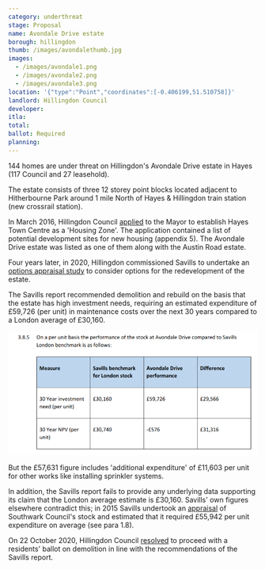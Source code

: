 ```yaml
---
category: underthreat
stage: Proposal 
name: Avondale Drive estate
borough: hillingdon
thumb: /images/avondalethumb.jpg
images:
  - /images/avondale1.png
  - /images/avondale2.png
  - /images/avondale3.png
location: '{"type":"Point","coordinates":[-0.406199,51.510758]}'
landlord: Hillingdon Council
developer:
itla: 
total:
ballot: Required
planning:
---
```

144 homes are under threat on Hillingdon's Avondale Drive estate in Hayes (117 Council and 27 leasehold).

The estate consists of three 12 storey point blocks located adjacent to Hitherbourne Park around 1 mile North of Hayes & Hillingdon train station (new crossrail station).

In March 2016, Hillingdon Council [applied](https://modgov.hillingdon.gov.uk/ieIssueDetails.aspx?IId=21017&Opt=3) to the Mayor to establish Hayes Town Centre as a 'Housing Zone'. The application contained a list of potential development sites for new housing (appendix 5). The Avondale Drive estate was listed as one of them along with the Austin Road estate.

Four years later, in 2020, Hillingdon commissioned Savills to undertake an [options appraisal study](https://modgov.hillingdon.gov.uk/documents/s49499/Appendix%201%20-%20Appraisal%20Report%20Austin%20Road.pdf) to consider options for the redevelopment of the estate.

The Savills report recommended demolition and rebuild on the basis that the estate has high investment needs, requiring an estimated expenditure of £59,726 (per unit) in maintenance costs over the next 30 years compared to a London average of £30,160. 

<img src="/images/avondalenpv.png" class="img-fluid rounded img-thumbnail">

But the £57,631 figure includes 'additional expenditure' of £11,603 per unit for other works like installing sprinkler systems.

In addition, the Savills report fails to provide any underlying data supporting its claim that the London average estimate is £30,160. Savills' own figures elsewhere contradict this; in 2015 Savills undertook an [appraisal](https://moderngov.southwark.gov.uk/documents/s55626/Appendix%204%20Savills%20Evaluation.pdf) of Southwark Council's stock and estimated that it required £55,942 per unit expenditure on average (see para 1.8).

On 22 October 2020, Hillingdon Council [resolved](https://modgov.hillingdon.gov.uk/ieListDocuments.aspx?CId=115&MeetingId=3834) to proceed with a residents' ballot on demolition in line with the recommendations of the Savills report.

